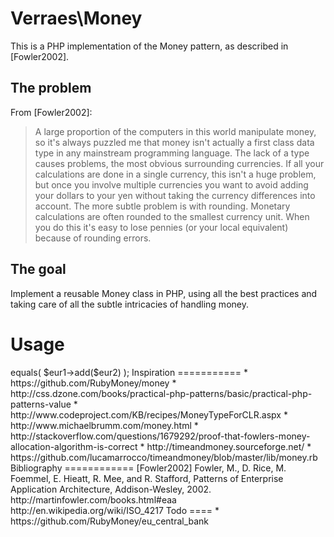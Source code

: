 Verraes\Money
=============

This is a PHP implementation of the Money pattern, as described in [Fowler2002].

The problem
-----------

From [Fowler2002]:

> A large proportion of the computers in this world manipulate money, so it's always puzzled me 
> that money isn't actually a first class data type in any mainstream programming language. The 
> lack of a type causes problems, the most obvious surrounding currencies. If all your calculations 
> are done in a single currency, this isn't a huge problem, but once you involve multiple currencies 
> you want to avoid adding your dollars to your yen without taking the currency differences into 
> account. The more subtle problem is with rounding. Monetary calculations are often rounded to the 
> smallest currency unit. When you do this it's easy to lose pennies (or your local equivalent) 
> because of rounding errors.

The goal
--------

Implement a reusable Money class in PHP, using all the best practices and taking care of all the
subtle intricacies of handling money.

Usage
=====

<?php
use Verraes\Money\Money,
    Verraes\Money\Usd,
    Verraes\Money\Euro;

// One EURO, expressed in cents
$eur1 = new Money(100, new Euro);
// Shortcut
$eur2 = Money::euro(200);

Money::euro(300)->equals(
   $eur1->add($eur2)
);

Inspiration
===========

* https://github.com/RubyMoney/money
* http://css.dzone.com/books/practical-php-patterns/basic/practical-php-patterns-value

* http://www.codeproject.com/KB/recipes/MoneyTypeForCLR.aspx
* http://www.michaelbrumm.com/money.html
* http://stackoverflow.com/questions/1679292/proof-that-fowlers-money-allocation-algorithm-is-correct
* http://timeandmoney.sourceforge.net/
* https://github.com/lucamarrocco/timeandmoney/blob/master/lib/money.rb

Bibliography
============

[Fowler2002]
Fowler, M., D. Rice, M. Foemmel, E. Hieatt, R. Mee, and R. Stafford, Patterns of Enterprise Application Architecture, Addison-Wesley, 2002.
http://martinfowler.com/books.html#eaa

http://en.wikipedia.org/wiki/ISO_4217

Todo
====

* https://github.com/RubyMoney/eu_central_bank